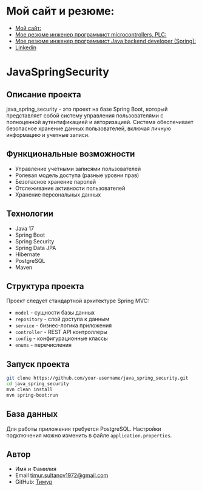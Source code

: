 # Мой сайт и резюме:

- [Мой сайт:](https://technocom.site123.me/)
- [Мое резюме инженер программист microcontrollers, PLC:](https://innopolis.hh.ru/resume/782d86d5ff0e9487200039ed1f6f3373384b30)
- [Мое резюме инженер программист Java backend developer (Spring):](https://innopolis.hh.ru/resume/9e3b451aff03fd23830039ed1f496e79587649)
- [Linkedin](https://www.linkedin.com/public-profile/settings?trk=d_flagship3_profile_self_view_public_profile)
  
# JavaSpringSecurity

## Описание проекта
java_spring_security - это проект на базе Spring Boot, который представляет собой систему управления пользователями с полноценной аутентификацией и авторизацией. Система обеспечивает безопасное хранение данных пользователей, включая личную информацию и учетные записи.

## Функциональные возможности
- Управление учетными записями пользователей
- Ролевая модель доступа (разные уровни прав)
- Безопасное хранение паролей
- Отслеживание активности пользователей
- Хранение персональных данных

## Технологии
- Java 17
- Spring Boot
- Spring Security
- Spring Data JPA
- Hibernate
- PostgreSQL
- Maven

## Структура проекта
Проект следует стандартной архитектуре Spring MVC:
- `model` - сущности базы данных
- `repository` - слой доступа к данным
- `service` - бизнес-логика приложения
- `controller` - REST API контроллеры
- `config` - конфигурационные классы
- `enums` - перечисления

## Запуск проекта
```bash
git clone https://github.com/your-username/java_spring_security.git
cd java_spring_security
mvn clean install
mvn spring-boot:run
```

## База данных
Для работы приложения требуется PostgreSQL. Настройки подключения можно изменить в файле `application.properties`.

## Автор
- Имя и Фамилия
- Email timur.sultanov1972@gmail.com
- GitHub: [Тимур](https://github.com/timurtm72/)
